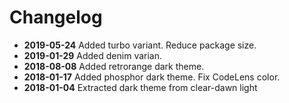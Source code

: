 # Changelog

* **2019-05-24** Added turbo variant. Reduce package size.
* **2019-01-29** Added denim varian.
* **2018-08-08** Added retrorange dark theme.
* **2018-01-17** Added phosphor dark theme. Fix CodeLens color.
* **2018-01-04** Extracted dark theme from clear-dawn light
